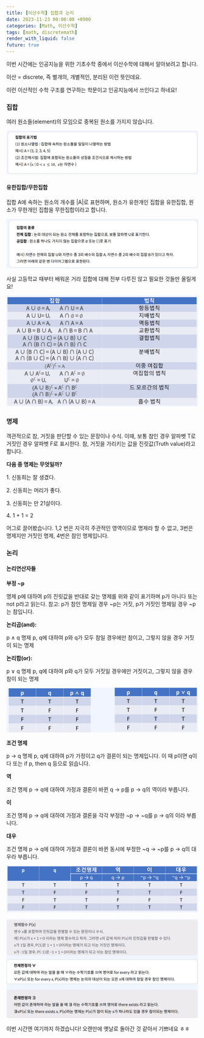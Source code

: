 ```yaml
---
title: [이산수학] 집합과 논리
date: 2023-11-23 00:00:00 +0900
categories: [Math, 이산수학]
tags: [math, discretemath]
render_with_liquid: false
future: true
---
```


이번 시간에는 인공지능을 위한 기초수학 중에서 이산수학에 대해서 알아보려고 합니다.

이산 = discrete, 즉 별개의, 개별적인, 분리된 이런 뜻인데요.

이런 이산적인 수학 구조를 연구하는 학문이고 인공지능에서 쓰인다고 하네요!

### **집합**

여러 원소들(element)의 모임으로 중복된 원소를 가지지 않습니다.

![Desktop View](/assets/img/Math/Discrete-Math/Set/1.png)

#### **유한집합/무한집합**

집합 A에 속하는 원소의 개수를 |A|로 표현하며, 원소가 유한개인 집합을 유한집합, 원소가 무한개인 집합을 무한집합이라고 합니다.

![Desktop View](/assets/img/Math/Discrete-Math/Set/2.png)

사실 고등학교 때부터 배워온 거라 집합에 대해 전부 다루진 않고 필요한 것들만 올릴게요!

![Desktop View](/assets/img/Math/Discrete-Math/Set/3.png)

### **명제**

객관적으로 참, 거짓을 판단할 수 있는 문장이나 수식. 이때, 보통 참인 경우 알파벳 T로 거짓인 경우 알파벳 F로 표시한다. 참, 거짓을 가리키는 값을 진릿값(Truth value)라고 합니다.

**다음 중 명제는 무엇일까?**

1\. 신동희는 잘 생겼다.

2\. 신동희는 머리가 좋다.

3\. 신동희는 만 21살이다.

4\. 1 + 1 = 2

어그로 끌어봤습니다. 1,2 번은 지극히 주관적인 영역이므로 명제라 할 수 없고, 3번은 명제지만 거짓인 명제, 4번은 참인 명제입니다.

### **논리**

#### **논리연산자들**

**부정 ~p**

명제 p에 대하여 p의 진릿값을 반대로 갖는 명제를 위와 같이 표기하며 p가 아니다 또는 not p라고 읽는다. 참고: p가 참인 명제일 경우 ~p는 거짓, p가 거짓인 명제일 경우 ~p는 참입니다.

**논리곱(and):**

p ∧ q 명제 p, q에 대하여 p와 q가 모두 참일 경우에만 참이고, 그렇지 않을 경우 거짓이 되는 명제

**논리합(or):**

p ∨ q 명제 p, q에 대하여 p와 q가 모두 거짓일 경우에만 거짓이고, 그렇지 않을 경우 참이 되는 명제

![Desktop View](/assets/img/Math/Discrete-Math/Set/4.png)

**조건 명제**

p → q 명제 p, q에 대하여 p가 가정이고 q가 결론이 되는 명제입니다. 이 때 p이면 q이다 또는 if p, then q 등으로 읽습니다.

**역**

조건 명제 p → q에 대하여 가정과 결론이 바뀐 q → p를 p → q의 역이라 부릅니다.

**이**

조건 명제 p → q에 대하여 가정과 결론을 각각 부정한 ~p → ~q를 p → q의 이라 부릅니다.

**대우**

조건 명제 p → q에 대하여 가정과 결론이 바뀐 동시에 부정한 ~q → ~p를 p → q의 대우라 부릅니다.

![Desktop View](/assets/img/Math/Discrete-Math/Set/5.png)

![Desktop View](/assets/img/Math/Discrete-Math/Set/6.png)

이번 시간엔 여기까지 하겠습니다! 오랜만에 옛날로 돌아간 것 같아서 기쁘네요 ㅎㅎ